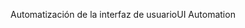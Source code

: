 <span data-ttu-id="bdf61-101">Automatización de la interfaz de usuario</span><span class="sxs-lookup"><span data-stu-id="bdf61-101">UI Automation</span></span>